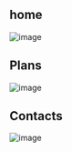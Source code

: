 ## home 
![image](https://github.com/user-attachments/assets/bae18e2a-e613-429b-ac53-948a6af6439f)

## Plans
![image](https://github.com/user-attachments/assets/7326fdf2-f439-4d88-aba6-5e83cabee90a)

## Contacts

![image](https://github.com/user-attachments/assets/12aff500-751f-4b7d-a2df-6922ccdccd13)

